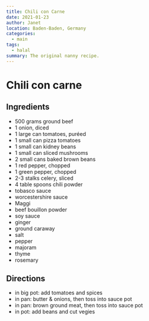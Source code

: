 ```yaml
---
title: Chili con Carne
date: 2021-01-23
author: Janet
location: Baden-Baden, Germany
categories:
  - main
tags:
  - halal
summary: The original nanny recipe.
---
```


# Chili con carne

## Ingredients

* 500 grams ground beef
* 1 onion, diced
* 1 large can tomatoes, puréed
* 1 small can pizza tomatoes
* 1 small can kidney beans
* 1 small can sliced mushrooms
* 2 small cans baked brown beans
* 1 red pepper, chopped
* 1 green pepper, chopped
* 2-3 stalks celery, sliced
* 4 table spoons chili powder
* tobasco sauce
* worcestershire sauce
* Maggi
* beef bouillon powder
* soy sauce
* ginger
* ground caraway
* salt
* pepper
* majoram
* thyme
* rosemary

<!-- more -->

## Directions

* in big pot: add tomatoes and spices
* in pan: butter & onions, then toss into sauce pot
* in pan: brown ground meat, then toss into sauce pot
* in pot: add beans and cut vegies
